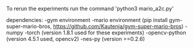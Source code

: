 To rerun the experiments run the command 'python3 mario_a2c.py'

dependencies:
-gym environment 
-mario environment (pip install gym-super-mario-bros, https://github.com/Kautenja/gym-super-mario-bros)
-numpy
-torch (version 1.8.1 used for these experiments)
-opencv-python (version 4.5.1 used, opencv2)
-nes-py (version ==0.2.6)

